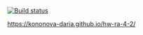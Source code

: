[![Build status](https://ci.appveyor.com/api/projects/status/f176x0thdmjr0bq6?svg=true)](https://ci.appveyor.com/project/kononova-daria/hw-ra-4-2)

https://kononova-daria.github.io/hw-ra-4-2/